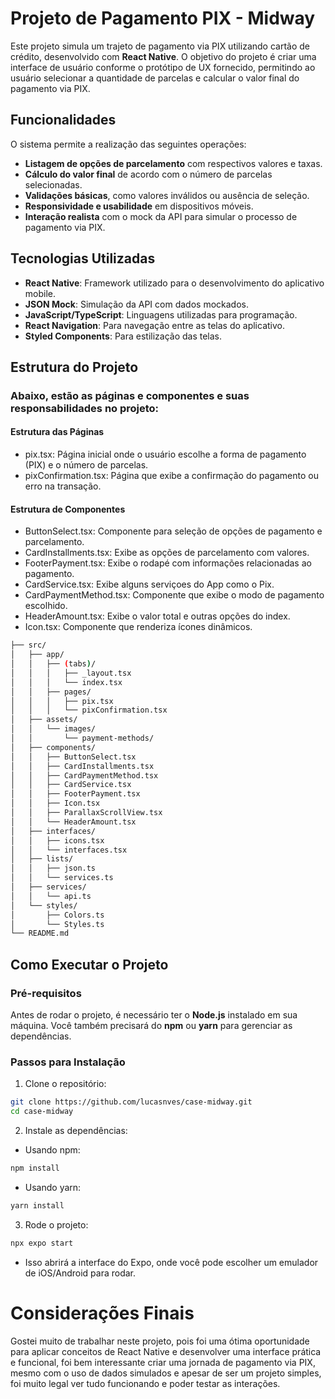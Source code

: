 # Projeto de Pagamento PIX - Midway

Este projeto simula um trajeto de pagamento via PIX utilizando cartão de crédito, desenvolvido com **React Native**. O objetivo do projeto é criar uma interface de usuário conforme o protótipo de UX fornecido, permitindo ao usuário selecionar a quantidade de parcelas e calcular o valor final do pagamento via PIX.

## Funcionalidades

O sistema permite a realização das seguintes operações:

- **Listagem de opções de parcelamento** com respectivos valores e taxas.
- **Cálculo do valor final** de acordo com o número de parcelas selecionadas.
- **Validações básicas**, como valores inválidos ou ausência de seleção.
- **Responsividade e usabilidade** em dispositivos móveis.
- **Interação realista** com o mock da API para simular o processo de pagamento via PIX.

## Tecnologias Utilizadas

- **React Native**: Framework utilizado para o desenvolvimento do aplicativo mobile.
- **JSON Mock**: Simulação da API com dados mockados.
- **JavaScript/TypeScript**: Linguagens utilizadas para programação.
- **React Navigation**: Para navegação entre as telas do aplicativo.
- **Styled Components**: Para estilização das telas.

## Estrutura do Projeto
   ### Abaixo, estão as páginas e componentes e suas responsabilidades no projeto:
   
   #### Estrutura das Páginas
   
   - pix.tsx: Página inicial onde o usuário escolhe a forma de pagamento (PIX) e o número de parcelas.
   - pixConfirmation.tsx: Página que exibe a confirmação do pagamento ou erro na transação.

   #### Estrutura de Componentes
   
   - ButtonSelect.tsx: Componente para seleção de opções de pagamento e parcelamento.
   - CardInstallments.tsx: Exibe as opções de parcelamento com valores.
   - FooterPayment.tsx: Exibe o rodapé com informações relacionadas ao pagamento.
   - CardService.tsx: Exibe alguns serviçoes do App como o Pix.
   - CardPaymentMethod.tsx: Componente que exibe o modo de pagamento escolhido.
   - HeaderAmount.tsx: Exibe o valor total e outras opções do index.
   - Icon.tsx: Componente que renderiza ícones dinâmicos.


```bash
├── src/
│   ├── app/
│   │   ├── (tabs)/
│   │   │   ├── _layout.tsx
│   │   │   └── index.tsx
│   │   ├── pages/
│   │   │   ├── pix.tsx
│   │   │   └── pixConfirmation.tsx
│   ├── assets/
│   │   └── images/
│   │       └── payment-methods/
│   ├── components/
│   │   ├── ButtonSelect.tsx
│   │   ├── CardInstallments.tsx
│   │   ├── CardPaymentMethod.tsx
│   │   ├── CardService.tsx
│   │   ├── FooterPayment.tsx
│   │   ├── Icon.tsx
│   │   ├── ParallaxScrollView.tsx
│   │   └── HeaderAmount.tsx
│   ├── interfaces/
│   │   ├── icons.tsx
│   │   └── interfaces.tsx
│   ├── lists/
│   │   ├── json.ts
│   │   └── services.ts
│   ├── services/
│   │   └── api.ts
│   └── styles/
│       ├── Colors.ts
│       └── Styles.ts
└── README.md
```

## Como Executar o Projeto

### Pré-requisitos

Antes de rodar o projeto, é necessário ter o **Node.js** instalado em sua máquina. Você também precisará do **npm** ou **yarn** para gerenciar as dependências.

### Passos para Instalação

1.	Clone o repositório:
   ```bash
   git clone https://github.com/lucasnves/case-midway.git
   cd case-midway
   ```
2.	Instale as dependências:
   - Usando npm:
   ```bash
   npm install
   ```
   - Usando yarn:
   ```bash
   yarn install
   ```
3. Rode o projeto:
```bash
npx expo start
```
- Isso abrirá a interface do Expo, onde você pode escolher um emulador de iOS/Android para rodar.

# Considerações Finais

Gostei muito de trabalhar neste projeto, pois foi uma ótima oportunidade para aplicar conceitos de React Native e desenvolver uma interface prática e funcional, foi bem interessante criar uma jornada de pagamento via PIX, mesmo com o uso de dados simulados e apesar de ser um projeto simples, foi muito legal ver tudo funcionando e poder testar as interações.

